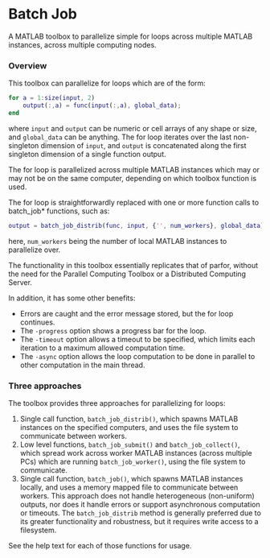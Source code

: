 Batch Job
=========

A MATLAB toolbox to parallelize simple for loops across multiple MATLAB instances, across multiple computing nodes.

### Overview

This toolbox can parallelize for loops which are of the form:
```Matlab
for a = 1:size(input, 2)
    output(:,a) = func(input(:,a), global_data);
end
```
where `input` and `output` can be numeric or cell arrays of any shape or size, and `global_data` can be anything. The for loop iterates over the last non-singleton dimension of `input`, and `output` is concatenated along the first singleton dimension of a single function output.

The for loop is parallelized across multiple MATLAB instances which may or may not be on the same computer, depending on which toolbox function is used.

The for loop is straightforwardly replaced with one or more function calls to batch_job* functions, such as:
```Matlab
output = batch_job_distrib(func, input, {'', num_workers}, global_data);
```
here, `num_workers` being the number of local MATLAB instances to parallelize over.

The functionality in this toolbox essentially replicates that of parfor, without the need for the Parallel Computing Toolbox or a Distributed Computing Server.

In addition, it has some other benefits:
 - Errors are caught and the error message stored, but the for loop continues.
 - The `-progress` option shows a progress bar for the loop.
 - The `-timeout` option allows a timeout to be specified, which limits each iteration to a maximum allowed computation time.
 - The `-async` option allows the loop computation to be done in parallel to other computation in the main thread.

### Three approaches

The toolbox provides three approaches for parallelizing for loops:
 1. Single call function, `batch_job_distrib()`, which spawns MATLAB instances on the specified computers, and uses the file system to communicate between workers.
 2. Low level functions, `batch_job_submit()` and `batch_job_collect()`, which spread work across worker MATLAB instances (across multiple PCs) which are running `batch_job_worker()`, using the file system to communicate.
 3. Single call function, `batch_job()`, which spawns MATLAB instances locally, and uses a memory mapped file to communicate between workers. This approach does not handle heterogeneous (non-uniform) outputs, nor does it handle errors or support asynchronous computation or timeouts. The `batch_job_distrib` method is generally preferred due to its greater functionality and robustness, but it requires write access to a filesystem.

See the help text for each of those functions for usage.
